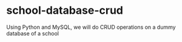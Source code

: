 # school-database-crud
Using Python and MySQL, we will do CRUD operations on a dummy database of a school
